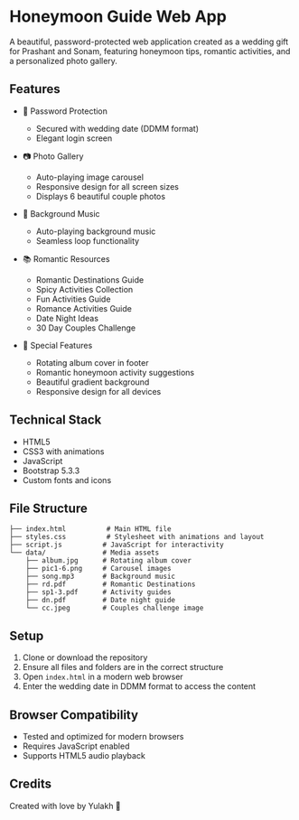 # Honeymoon Guide Web App

A beautiful, password-protected web application created as a wedding gift for Prashant and Sonam, featuring honeymoon tips, romantic activities, and a personalized photo gallery.

## Features

- 🔐 Password Protection
  - Secured with wedding date (DDMM format)
  - Elegant login screen

- 📷 Photo Gallery
  - Auto-playing image carousel
  - Responsive design for all screen sizes
  - Displays 6 beautiful couple photos

- 🎵 Background Music
  - Auto-playing background music
  - Seamless loop functionality

- 📚 Romantic Resources
  - Romantic Destinations Guide
  - Spicy Activities Collection
  - Fun Activities Guide
  - Romance Activities Guide
  - Date Night Ideas
  - 30 Day Couples Challenge

- 💝 Special Features
  - Rotating album cover in footer
  - Romantic honeymoon activity suggestions
  - Beautiful gradient background
  - Responsive design for all devices

## Technical Stack

- HTML5
- CSS3 with animations
- JavaScript
- Bootstrap 5.3.3
- Custom fonts and icons

## File Structure

```
├── index.html          # Main HTML file
├── styles.css          # Stylesheet with animations and layout
├── script.js          # JavaScript for interactivity
└── data/              # Media assets
    ├── album.jpg      # Rotating album cover
    ├── pic1-6.png     # Carousel images
    ├── song.mp3       # Background music
    ├── rd.pdf         # Romantic Destinations
    ├── sp1-3.pdf      # Activity guides
    ├── dn.pdf         # Date night guide
    └── cc.jpeg        # Couples challenge image
```

## Setup

1. Clone or download the repository
2. Ensure all files and folders are in the correct structure
3. Open `index.html` in a modern web browser
4. Enter the wedding date in DDMM format to access the content

## Browser Compatibility

- Tested and optimized for modern browsers
- Requires JavaScript enabled
- Supports HTML5 audio playback

## Credits

Created with love by Yulakh 💖
